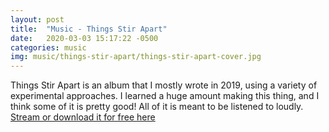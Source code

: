 ```yaml
---
layout: post
title:  "Music - Things Stir Apart"
date:   2020-03-03 15:17:22 -0500
categories: music
img: music/things-stir-apart/things-stir-apart-cover.jpg
---
```

Things Stir Apart is an album that I mostly wrote in 2019, using a variety of experimental approaches. I learned a huge amount making this thing, and I think some of it is pretty good! All of it is meant to be listened to loudly. [Stream or download it for free here](https://mouthnoises.bandcamp.com/album/things-stir-apart)

